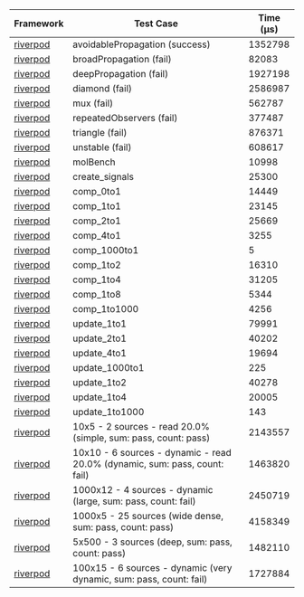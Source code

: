 | Framework | Test Case | Time (μs) |
| --- | --- | --- |
| [riverpod](https://github.com/rrousselGit/riverpod) | avoidablePropagation (success) | 1352798 |
| [riverpod](https://github.com/rrousselGit/riverpod) | broadPropagation (fail) | 82083 |
| [riverpod](https://github.com/rrousselGit/riverpod) | deepPropagation (fail) | 1927198 |
| [riverpod](https://github.com/rrousselGit/riverpod) | diamond (fail) | 2586987 |
| [riverpod](https://github.com/rrousselGit/riverpod) | mux (fail) | 562787 |
| [riverpod](https://github.com/rrousselGit/riverpod) | repeatedObservers (fail) | 377487 |
| [riverpod](https://github.com/rrousselGit/riverpod) | triangle (fail) | 876371 |
| [riverpod](https://github.com/rrousselGit/riverpod) | unstable (fail) | 608617 |
| [riverpod](https://github.com/rrousselGit/riverpod) | molBench | 10998 |
| [riverpod](https://github.com/rrousselGit/riverpod) | create_signals | 25300 |
| [riverpod](https://github.com/rrousselGit/riverpod) | comp_0to1 | 14449 |
| [riverpod](https://github.com/rrousselGit/riverpod) | comp_1to1 | 23145 |
| [riverpod](https://github.com/rrousselGit/riverpod) | comp_2to1 | 25669 |
| [riverpod](https://github.com/rrousselGit/riverpod) | comp_4to1 | 3255 |
| [riverpod](https://github.com/rrousselGit/riverpod) | comp_1000to1 | 5 |
| [riverpod](https://github.com/rrousselGit/riverpod) | comp_1to2 | 16310 |
| [riverpod](https://github.com/rrousselGit/riverpod) | comp_1to4 | 31205 |
| [riverpod](https://github.com/rrousselGit/riverpod) | comp_1to8 | 5344 |
| [riverpod](https://github.com/rrousselGit/riverpod) | comp_1to1000 | 4256 |
| [riverpod](https://github.com/rrousselGit/riverpod) | update_1to1 | 79991 |
| [riverpod](https://github.com/rrousselGit/riverpod) | update_2to1 | 40202 |
| [riverpod](https://github.com/rrousselGit/riverpod) | update_4to1 | 19694 |
| [riverpod](https://github.com/rrousselGit/riverpod) | update_1000to1 | 225 |
| [riverpod](https://github.com/rrousselGit/riverpod) | update_1to2 | 40278 |
| [riverpod](https://github.com/rrousselGit/riverpod) | update_1to4 | 20005 |
| [riverpod](https://github.com/rrousselGit/riverpod) | update_1to1000 | 143 |
| [riverpod](https://github.com/rrousselGit/riverpod) | 10x5 - 2 sources - read 20.0% (simple, sum: pass, count: pass) | 2143557 |
| [riverpod](https://github.com/rrousselGit/riverpod) | 10x10 - 6 sources - dynamic - read 20.0% (dynamic, sum: pass, count: fail) | 1463820 |
| [riverpod](https://github.com/rrousselGit/riverpod) | 1000x12 - 4 sources - dynamic (large, sum: pass, count: fail) | 2450719 |
| [riverpod](https://github.com/rrousselGit/riverpod) | 1000x5 - 25 sources (wide dense, sum: pass, count: pass) | 4158349 |
| [riverpod](https://github.com/rrousselGit/riverpod) | 5x500 - 3 sources (deep, sum: pass, count: pass) | 1482110 |
| [riverpod](https://github.com/rrousselGit/riverpod) | 100x15 - 6 sources - dynamic (very dynamic, sum: pass, count: fail) | 1727884 |
